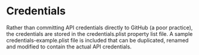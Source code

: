 # Credentials

Rather than committing API credentials directly to GitHub (a poor practice), the credentials are stored in the credentials.plist property list file. A sample credentials-example.plist file is included that can be duplicated, renamed and modified to contain the actual API credentials.
